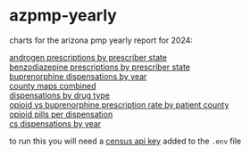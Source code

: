 # azpmp-yearly

charts for the arizona pmp yearly report for 2024:

[androgen prescriptions by prescriber state](https://jbgreenh.github.io/azpmp-yearly/charts/2024/andro_oos.html)  
[benzodiazepine prescriptions by prescriber state](https://jbgreenh.github.io/azpmp-yearly/charts/2024/benzo_oos.html)  
[buprenorphine dispensations by year](https://jbgreenh.github.io/azpmp-yearly/charts/2024/bup.html)  
[county maps combined](https://jbgreenh.github.io/azpmp-yearly/charts/2024/county_map_combined.html)  
[dispensations by drug type](https://jbgreenh.github.io/azpmp-yearly/charts/2024/obs_stacked.html)  
[opioid vs buprenorphine prescription rate by patient county](https://jbgreenh.github.io/azpmp-yearly/charts/2024/opi_bup_county_rate_bubble.html)  
[opioid pills per dispensation](https://jbgreenh.github.io/azpmp-yearly/charts/2024/opi_pp.html)  
[cs dispensations by year](https://jbgreenh.github.io/azpmp-yearly/charts/2024/total_cs.html)

to run this you will need a [census api key](https://api.census.gov/data/key_signup.html) added to the `.env` file
